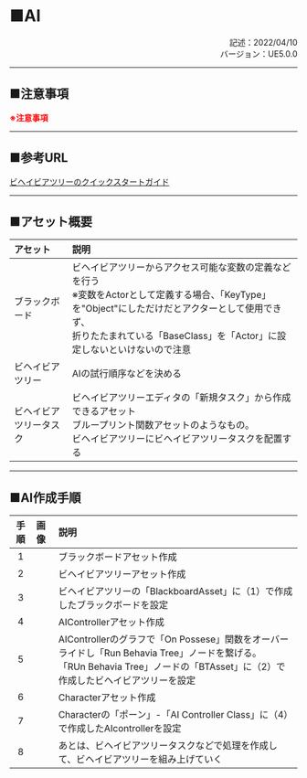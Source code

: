 # ■AI
<div style="text-align: right;">記述：2022/04/10</div>
<div style="text-align: right;">バージョン：UE5.0.0</div>

---
## ■注意事項
**<font color=red>※注意事項</font>**

---
## ■参考URL
[ビヘイビアツリーのクイックスタートガイド](https://docs.unrealengine.com/5.0/ja/behavior-tree-in-unreal-engine---quick-start-guide/)

---
## ■アセット概要
|アセット|説明|
|:--|:--|
|ブラックボード|ビヘイビアツリーからアクセス可能な変数の定義などを行う<br>※変数をActorとして定義する場合、「KeyType」を"Object"にしただけだとアクターとして使用できず、<br>折りたたまれている「BaseClass」を「Actor」に設定しないといけないので注意|
|ビヘイビアツリー|AIの試行順序などを決める|
|ビヘイビアツリータスク|ビヘイビアツリーエディタの「新規タスク」から作成できるアセット<br>ブループリント関数アセットのようなもの。<br>ビヘイビアツリーにビヘイビアツリータスクを配置する|

---
## ■AI作成手順

|手順|画像|説明|
|:--:|:--|:--|
|1||ブラックボードアセット作成|
|2||ビヘイビアツリーアセット作成|
|3||ビヘイビアツリーの「BlackboardAsset」に（1）で作成したブラックボードを設定|
|4||AIControllerアセット作成|
|5||AIControllerのグラフで「On Possese」関数をオーバーライドし「Run Behavia Tree」ノードを繋げる。<br>「RUn Behavia Tree」ノードの「BTAsset」に（2）で作成したビヘイビアツリーを設定|
|6||Characterアセット作成|
|7||Characterの「ポーン」-「AI Controller Class」に（4）で作成したAIcontrollerを設定|
|8||あとは、ビヘイビアツリータスクなどで処理を作成して、ビヘイビアツリーを組み上げていく|